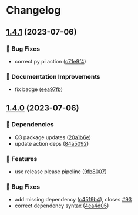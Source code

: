 # Changelog

## [1.4.1](https://github.com/agrc/sweeper/compare/v1.4.0...v1.4.1) (2023-07-06)


### 🐛 Bug Fixes

* correct py pi action ([c71e9f4](https://github.com/agrc/sweeper/commit/c71e9f4f789b658d9d750cfcfc03d96a2dc20e36))


### 📖 Documentation Improvements

* fix badge ([eea97fb](https://github.com/agrc/sweeper/commit/eea97fb7de90c6040b33ec6b1dbee1b065e068ce))

## [1.4.0](https://github.com/agrc/sweeper/compare/v1.3.5...v1.4.0) (2023-07-06)


### 🌲 Dependencies

* Q3 package updates ([20a1b6e](https://github.com/agrc/sweeper/commit/20a1b6e84e0243c0003321de56dc1c928019c179))
* update action deps ([84a5092](https://github.com/agrc/sweeper/commit/84a509294c311109f07154fae9aa8c482ad9f11d))


### 🚀 Features

* use release please pipeline ([9fb8007](https://github.com/agrc/sweeper/commit/9fb8007fd275d8262849db6a4ad650ad20df7a09))


### 🐛 Bug Fixes

* add missing dependency ([c4519b4](https://github.com/agrc/sweeper/commit/c4519b49de94e6ffb5ffcc6ba5c9b7ed9b5cbbb8)), closes [#93](https://github.com/agrc/sweeper/issues/93)
* correct dependency syntax ([4ea4d05](https://github.com/agrc/sweeper/commit/4ea4d053423ced8e2a0d3bb72ea87d4df6e23ccd))
